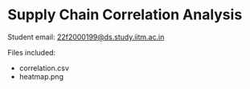 # Supply Chain Correlation Analysis

Student email: 22f2000199@ds.study.iitm.ac.in

Files included:
- correlation.csv
- heatmap.png
